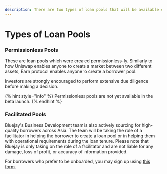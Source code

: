 ```yaml
---
description: There are two types of loan pools that will be available on the protocol.
---
```


# Types of Loan Pools

### Permissionless Pools

These are loan pools which were created permissionless-ly. Similarly to how Uniswap enables anyone to create a market between two different assets, Earn protocol enables anyone to create a borrower pool.

Investors are strongly encouraged to perform extensive due diligence before making a decision.

{% hint style="info" %}
Permissionless pools are not yet available in the beta launch.&#x20;
{% endhint %}

### Facilitated Pools

Bluejay's Business Development team is also actively sourcing for high-quality borrowers across Asia. The team will be taking the role of a facilitator in helping the borrower to create a loan pool or in helping them with operational requirements during the loan tenure. Please note that Bluejay is only taking on the role of a facilitator and are not liable for any damage, loss of profit, or accuracy of information provided.&#x20;

For borrowers who prefer to be onboarded, you may sign up using [this form](https://docs.google.com/forms/d/e/1FAIpQLScJDUwRxrHaZSIAvOajm5UkEsx75s4H4IvLJtXdpWHoJeoVFA/viewform).

